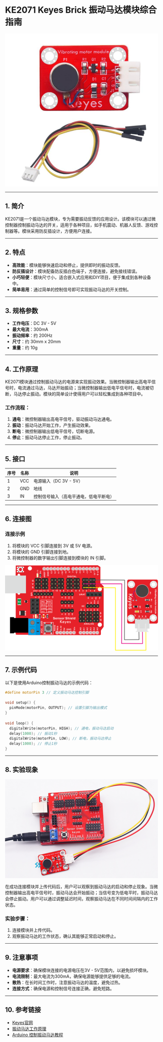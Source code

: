 # KE2071 Keyes Brick 振动马达模块综合指南

![image-20250317170326856](media/image-20250317170326856.png)

---

## 1. 简介
KE2071是一个振动马达模块，专为需要振动反馈的应用设计。该模块可以通过微控制器控制振动马达的开关，适用于各种项目，如手机震动、机器人反馈、游戏控制器等。模块采用防反插设计，方便用户连接。

---

## 2. 特点
- **高效能**：模块能够快速启动和停止，提供即时的振动反馈。
- **防反插设计**：模块配备防反插白色端子，方便连接，避免接线错误。
- **小巧轻便**：模块尺寸小，适合嵌入式应用和DIY项目，便于集成到各种设备中。
- **简单易用**：通过简单的控制信号即可实现振动马达的开关控制。

---

## 3. 规格参数
- **工作电压**：DC 3V - 5V  
- **最大电流**：300mA  
- **振动频率**：约 200Hz  
- **尺寸**：约 30mm x 20mm  
- **重量**：约 10g  

---

## 4. 工作原理
KE2071模块通过控制振动马达的电源来实现振动效果。当微控制器输出高电平信号时，电流通过马达，马达开始振动；当微控制器输出低电平信号时，电流被切断，马达停止振动。模块的简单设计使得用户可以轻松集成到各种项目中。

### 工作流程：
1. **通电**：微控制器输出高电平信号，驱动振动马达通电。
2. **振动**：振动马达开始工作，产生振动效果。
3. **断电**：微控制器输出低电平信号，切断电源。
4. **停止**：振动马达停止工作，停止振动。

---

## 5. 接口
| 序号 | 名称 | 说明 |
|------|------|------|
| 1    | VCC  | 电源输入（DC 3V - 5V） |
| 2    | GND  | 地线 |
| 3    | IN   | 控制信号输入（高电平通电，低电平断电） |

---

## 6. 连接图
### 连接示例
1. 将模块的 VCC 引脚连接到 3V 或 5V 电源。
2. 将模块的 GND 引脚连接到地。
3. 将微控制器的数字输出引脚连接到模块的 IN 引脚。

![image-20250317170341839](media/image-20250317170341839.png)

---

## 7. 示例代码
以下是使用Arduino控制振动马达的示例代码：
```cpp
#define motorPin 3 // 定义振动马达控制引脚

void setup() {
  pinMode(motorPin, OUTPUT); // 设置引脚为输出模式
}

void loop() {
  digitalWrite(motorPin, HIGH); // 通电，振动马达启动
  delay(1000); // 振动1秒
  digitalWrite(motorPin, LOW); // 断电，振动马达停止
  delay(1000); // 停止1秒
}
```

---

## 8. 实验现象
![image-20250319094612859](media/image-20250319094612859.png)

在成功连接模块并上传代码后，用户可以观察到振动马达的启动和停止现象。当微控制器输出高电平信号时，振动马达会开始振动；当信号变为低电平时，振动马达会停止振动。用户可以通过调整延迟时间，观察振动马达在不同时间间隔内的工作状态。

### 实验步骤：
1. 连接模块并上传代码。
2. 观察振动马达的工作状态，确认其能够正常启动和停止。

---

## 9. 注意事项
- **电源要求**：确保模块连接的电源电压在3V - 5V范围内，以避免损坏模块。
- **电流限制**：最大电流为300mA，确保电源能够提供足够的电流。
- **散热**：在长时间工作时，注意振动马达的温度，避免过热。
- **连接方式**：确保电源和控制信号连接正确，避免短路。

---

## 10. 参考链接
- [Keyes官网](http://www.keyes-robot.com/)
- [振动马达工作原理](https://www.electronics-tutorials.ws/io/io_6.html)
- [Arduino 控制振动马达教程](https://www.arduino.cc/en/Tutorial/ArduinoToBreadboard)